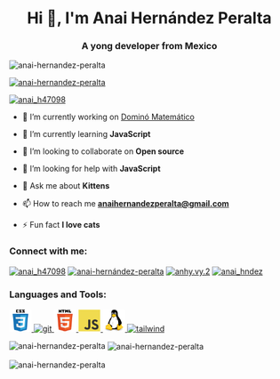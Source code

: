 <h1 align="center">Hi 👋, I'm Anai Hernández Peralta</h1>
<h3 align="center">A yong developer from Mexico</h3>

<p align="left"> <img src="https://komarev.com/ghpvc/?username=anai-hernandez-peralta&label=Profile%20views&color=0e75b6&style=flat" alt="anai-hernandez-peralta" /> </p>

<p align="left"> <a href="https://github.com/ryo-ma/github-profile-trophy"><img src="https://github-profile-trophy.vercel.app/?username=anai-hernandez-peralta" alt="anai-hernandez-peralta" /></a> </p>

<p align="left"> <a href="https://twitter.com/anai_h47098" target="blank"><img src="https://img.shields.io/twitter/follow/anai_h47098?logo=twitter&style=for-the-badge" alt="anai_h47098" /></a> </p>

- 🔭 I’m currently working on [Dominó Matemático](https://github.com/Fernando-Mauro/DominoMatematico.git)

- 🌱 I’m currently learning **JavaScript**

- 👯 I’m looking to collaborate on **Open source**

- 🤝 I’m looking for help with **JavaScript**

- 💬 Ask me about **Kittens**

- 📫 How to reach me **anaihernandezperalta@gmail.com**

- ⚡ Fun fact **I love cats**

<h3 align="left">Connect with me:</h3>
<p align="left">
<a href="https://twitter.com/anai_h47098" target="blank"><img align="center" src="https://raw.githubusercontent.com/rahuldkjain/github-profile-readme-generator/master/src/images/icons/Social/twitter.svg" alt="anai_h47098" height="30" width="40" /></a>
<a href="https://linkedin.com/in/anai-hernández-peralta" target="blank"><img align="center" src="https://raw.githubusercontent.com/rahuldkjain/github-profile-readme-generator/master/src/images/icons/Social/linked-in-alt.svg" alt="anai-hernández-peralta" height="30" width="40" /></a>
<a href="https://instagram.com/anhy.vy.2" target="blank"><img align="center" src="https://raw.githubusercontent.com/rahuldkjain/github-profile-readme-generator/master/src/images/icons/Social/instagram.svg" alt="anhy.vy.2" height="30" width="40" /></a>
<a href="https://discord.gg/anai_hndez" target="blank"><img align="center" src="https://raw.githubusercontent.com/rahuldkjain/github-profile-readme-generator/master/src/images/icons/Social/discord.svg" alt="anai_hndez" height="30" width="40" /></a>
</p>

<h3 align="left">Languages and Tools:</h3>
<p align="left"> <a href="https://www.w3schools.com/css/" target="_blank" rel="noreferrer"> <img src="https://raw.githubusercontent.com/devicons/devicon/master/icons/css3/css3-original-wordmark.svg" alt="css3" width="40" height="40"/> </a> <a href="https://git-scm.com/" target="_blank" rel="noreferrer"> <img src="https://www.vectorlogo.zone/logos/git-scm/git-scm-icon.svg" alt="git" width="40" height="40"/> </a> <a href="https://www.w3.org/html/" target="_blank" rel="noreferrer"> <img src="https://raw.githubusercontent.com/devicons/devicon/master/icons/html5/html5-original-wordmark.svg" alt="html5" width="40" height="40"/> </a> <a href="https://developer.mozilla.org/en-US/docs/Web/JavaScript" target="_blank" rel="noreferrer"> <img src="https://raw.githubusercontent.com/devicons/devicon/master/icons/javascript/javascript-original.svg" alt="javascript" width="40" height="40"/> </a> <a href="https://www.linux.org/" target="_blank" rel="noreferrer"> <img src="https://raw.githubusercontent.com/devicons/devicon/master/icons/linux/linux-original.svg" alt="linux" width="40" height="40"/> </a> <a href="https://tailwindcss.com/" target="_blank" rel="noreferrer"> <img src="https://www.vectorlogo.zone/logos/tailwindcss/tailwindcss-icon.svg" alt="tailwind" width="40" height="40"/> </a> </p>

<p><img align="left" src="https://github-readme-stats.vercel.app/api/top-langs?username=anai-hernandez-peralta&show_icons=true&locale=en&layout=compact" alt="anai-hernandez-peralta" /></p>

<p>&nbsp;<img align="center" src="https://github-readme-stats.vercel.app/api?username=anai-hernandez-peralta&show_icons=true&locale=en" alt="anai-hernandez-peralta" /></p>

<p><img align="center" src="https://github-readme-streak-stats.herokuapp.com/?user=anai-hernandez-peralta&" alt="anai-hernandez-peralta" /></p>
